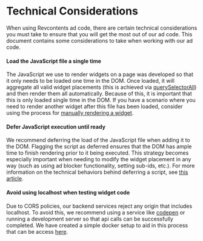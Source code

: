 # Technical Considerations

When using Revcontents ad code, there are certain technical considerations you must take to ensure that you will get the most out of our  ad code. This document contains some considerations to take when working with our ad code.

#### Load the JavaScript file a single time
The JavaScript we use to render widgets on a page was developed so that it only needs to be loaded one time in the DOM. Once loaded, it will aggregate all valid widget placements (this is achieved via [querySelectorAll](https://developer.mozilla.org/en-US/docs/Web/API/Document/querySelectorAll)) and then render them all automatically. Because of this, it is important that this is only loaded single time in the DOM. If you have a scenario where you need to render another widget after this file has been loaded, consider using the process for [manually rendering a widget](manual-renders.md).

#### Defer JavaScript execution until ready
We recommend deferring the load of the JavaScript file when adding it to the DOM. Flagging the script as deferred ensures that the DOM has ample time to finish rendering prior to it being executed. This strategy becomes especially important when needing to modify the widget placement in any way (such as using ad blocker functionality, setting sub-ids, etc.). For more information on the technical behaviors behind deferring a script, see [this article](https://flaviocopes.com/javascript-async-defer).

#### Avoid using localhost when testing widget code
Due to CORS policies, our backend services reject any origin that includes localhost. To avoid this, we recommend using a service like [codepen](https://codepen.io) or running a development server so that api calls can be successfully completed. We have created a simple docker setup to aid in this process that can be access [here](https://github.com/RevContent/Simple-Docker-Setup).
